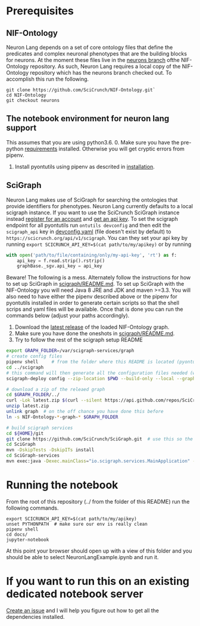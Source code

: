 # Prerequisites
## NIF-Ontology
Neuron Lang depends on a set of core ontology files that define the
predicates and complex neuronal phenotypes that are the building blocks
for neurons. At the moment these files live in the
[neurons branch](https://github.com/SciCrunch/NIF-Ontology/tree/neurons)
ofthe NIF-Ontology repository. As such, Neuron Lang requires a local copy
of the NIF-Ontology repository which has the neurons branch checked out.
To accomplish this run the following.
```
git clone https://github.com/SciCrunch/NIF-Ontology.git`
cd NIF-Ontology
git checkout neurons
```

## The notebook environment for neuron lang support
This assumes that you are using python3.6.
0. Make sure you have the pre-python [requirements](../README.md#requirements) installed.
Otherwise you will get cryptic errors from pipenv.
1. Install pyontutils using pipenv as descrited in [installation](../README.md#installtion).

## SciGraph
Neuron Lang makes use of SciGraph for searching the ontologies that
provide identifiers for phenotypes. Neuron Lang currently defaults to
a local scigraph instance. If you want to use the SciCrunch SciGraph
instance instead [register for an account](https://scicrunch.org/register)
and [get an api key](https://scicrunch.org/account/developer).
To set the scigraph endpoint for all pyontutils run
`ontutils devconfig` and then edit the `scigraph_api` key in
[devconfig.yaml](../pyontutils/devconfig.yaml) (file doesn't exist by default)
to `https://scicrunch.org/api/v1/scigraph`. You can they set your api key by
running `export SCICRUNCH_API_KEY=$(cat path/to/my/apikey)` or by running
``` python
with open('path/to/file/containing/only/my-api-key', 'rt') as f:
	api_key = f.read.strip().rstrip()
	graphBase._sgv.api_key = api_key
```

Beware! The following is a mess.
Alternately follow the instructions for how to set up SciGraph in
[scigraph/README.md]('../scigraph/README.md'). To set up SciGraph with
the NIF-Ontology you will need Java 8 JRE and JDK and maven >=3.3. You
will also need to have either the pipenv described above or the pipenv
for pyontutils installed in order to generate certain scripts so that
the shell scrips and yaml files will be available. Once that is done
you can run the commands below (adjust your paths accordingly).

1. Download the [latest release](https://github.com/SciCrunch/NIF-Ontology/releases/latest)
of the loaded NIF-Ontology graph.
2. Make sure you have done the oneshots in [scigraph/README.md]('../scigraph/README.md').
3. Try to follow the rest of the scigraph setup README
``` bash
export GRAPH_FOLDER=/var/scigraph-services/graph
# create config files
pipenv shell     # from the folder where this README is located (pyontutils/docs/../scigraph)
cd ../scigraph
# this command will then generate all the configuration files needed (wow does this need to be reworked)
scigraph-deploy config --zip-location $PWD --build-only --local --graph-folder $GRAPH_FOLDER --local --build-user $USER --services-user $USER $HOSTNAME $HOSTNAME

# download a zip of the releaed graph
cd $GRAPH_FOLDER/../
curl -Lok latest.zip $(curl --silent https://api.github.com/repos/SciCrunch/NIF-Ontology/releases/latest | awk '/browser_download_url/ { print $2 }' | sed 's/"//g')
unzip latest.zip
unlink graph  # on the off chance you have done this before
ln -s NIF-Ontology-*-graph-* $GRAPH_FOLDER

# build scigraph services
cd ${HOME}/git
git clone https://github.com/SciCrunch/SciGraph.git  # use this so the version matches on the version that loaded the graph
cd SciGraph
mvn -DskipTests -DskipITs install
cd SciGraph-services
mvn exec:java -Dexec.mainClass="io.scigraph.services.MainApplication" -Dexec.args="server ${HOME}/git/pyontutils/scigraph/services.yaml"
```

# Running the notebook
From the root of this repository (../ from the folder of this README) run the following commands.
```
export SCICRUNCH_API_KEY=$(cat path/to/my/apikey)
unset PYTHONPATH  # make sure our env is really clean
pipenv shell
cd docs/
jupyter-notebook
```
At this point your browser should open up with a view of this folder
and you should be able to select NeuronLangExample.ipynb and run it.

# If you want to run this on an existing dedicated notebook server
[Create an issue](https://github.com/tgbugs/pyontutils/issues/new)
and I will help you figure out how to get all the dependencies installed.
